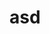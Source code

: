 <!DOCTYPE html>
<html lang="en">
<head>
	<meta charset="UTF-8">
	<title>Document</title>
</head>
<body>
	<h1 color="red">asd</h1>
</body>
</html>

